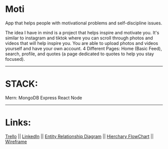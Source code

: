 # Moti
App that helps people with motivational problems and self-discipline issues.



The idea I have in mind is a project that helps inspire and motivate you. It's similar to instagram and tiktok where you can scroll through photos and videos that will help inspire you.
You are able to upload photos and videos yourself and have your own account.
4 Different Pages: Home (Basic Feed), search, profile, and quotes (a page dedicated to quotes to help you stay focused).

----------------------------------------------------------------------------------------------------------------
# STACK:
Mern:
  MongoDB
  Express
  React
  Node
  
  ----------------------------------------------------------------------------------------------------------------
  
# Links:
<a href="https://trello.com/invite/b/rgbIkz1X/a178aa1c51fdbf170e18373ad186ce7a/motivator-project" target="_blank">Trello</a> ||
<a href="https://www.linkedin.com/in/philippecovington" target="_blank">LinkedIn</a> ||
<a href="https://drive.google.com/file/d/1Sryy0JCHMnIV3vFHOqFVinQQVuVa1J_j/view" target="_blank">Entity Relationship Diagram</a> ||
<a href="https://drive.google.com/file/d/1r-kDc4l6V6Ini3JyTt098-SaRmdc0aSa/view" target="_blank">Hierchary FlowChart</a> ||
<a href="https://wireframe.cc/rCIiRb" target="_blank">Wireframe</a>
